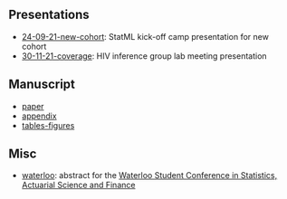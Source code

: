 ## Presentations

* [24-09-21-new-cohort](https://athowes.github.io/multi-agyw/24-09-21-new-cohort.pdf): StatML kick-off camp presentation for new cohort
* [30-11-21-coverage](https://athowes.github.io/multi-agyw/30-11-21-coverage.pdf): HIV inference group lab meeting presentation

## Manuscript

* [paper](https://athowes.github.io/multi-agyw/paper.pdf)
* [appendix](https://athowes.github.io/multi-agyw/appendix.pdf)
* [tables-figures](https://athowes.github.io/multi-agyw/tables-figures.pdf)

## Misc

* [waterloo](https://athowes.github.io/multi-agyw/waterloo.html): abstract for the [Waterloo Student Conference in Statistics, Actuarial Science and Finance](https://uwaterloo.ca/statistics-actuarial-science-finance-student-conference/)
